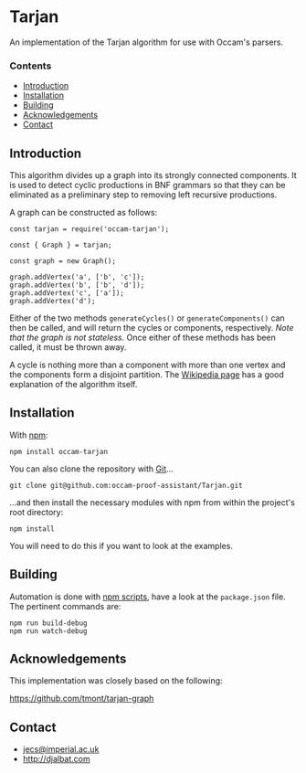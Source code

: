 # Tarjan

An implementation of the Tarjan algorithm for use with Occam's parsers.

### Contents

- [Introduction](#introduction)
- [Installation](#installation)
- [Building](#building)
- [Acknowledgements](#acknowledgements)
- [Contact](#contact)

## Introduction

This algorithm divides up a graph into its strongly connected components. 
It is used to detect cyclic productions in BNF grammars so that they can be eliminated as a preliminary step to removing left recursive productions.

A graph can be constructed as follows:

    const tarjan = require('occam-tarjan');

    const { Graph } = tarjan;

    const graph = new Graph();
    
    graph.addVertex('a', ['b', 'c']);
    graph.addVertex('b', ['b', 'd']);
    graph.addVertex('c', ['a']);
    graph.addVertex('d');

Either of the two methods `generateCycles()` or `generateComponents()` can then be called, and will return the cycles or components, respectively.
*Note that the graph is not stateless.* Once either of these methods has been called, it must be thrown away.

A cycle is nothing more than a component with more than one vertex and the components form a disjoint partition.
The [Wikipedia page](https://en.wikipedia.org/wiki/Tarjan%27s_strongly_connected_components_algorithm) has a good explanation of the algorithm itself.

## Installation

With [npm](https://www.npmjs.com/):

    npm install occam-tarjan

You can also clone the repository with [Git](https://git-scm.com/)...

    git clone git@github.com:occam-proof-assistant/Tarjan.git

...and then install the necessary modules with npm from within the project's root directory:

    npm install

You will need to do this if you want to look at the examples.
        
## Building

Automation is done with [npm scripts](https://docs.npmjs.com/misc/scripts), have a look at the `package.json` file. The pertinent commands are:

    npm run build-debug
    npm run watch-debug

## Acknowledgements

This implementation was closely based on the following:

https://github.com/tmont/tarjan-graph

## Contact

* jecs@imperial.ac.uk
* http://djalbat.com
